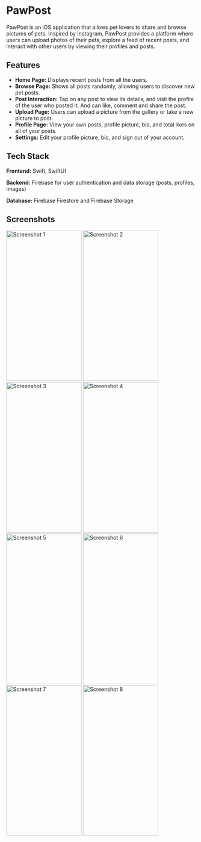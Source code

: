 
# PawPost

PawPost is an iOS application that allows pet lovers to share and browse pictures of pets. Inspired by Instagram, PawPost provides a platform where users can upload photos of their pets, explore a feed of recent posts, and interact with other users by viewing their profiles and posts.


## Features

- **Home Page:** Displays recent posts from all the users.
- **Browse Page:** Shows all posts randomly, allowing users to discover new pet posts.
- **Post Interaction:** Tap on any post to view its details, and visit the profile of the user who posted it. And can like, comment and share the post.
- **Upload Page:** Users can upload a picture from the gallery or take a new picture to post.
- **Profile Page:** View your own posts, profile picture, bio, and total likes on all of your posts.
- **Settings:** Edit your profile picture, bio, and sign out of your account.



## Tech Stack

**Frontend:** Swift, SwiftUI

**Backend:** Firebase for user authentication and data storage (posts, profiles, images)

**Database:** Firebase Firestore and Firebase Storage

## Screenshots



<img src="(https://github.com/user-attachments/assets/3f5f1fb1-2a36-441e-a724-80bb62d6458b)" alt="Screenshot 1" width="200" height="400" />
<img src="(https://github.com/user-attachments/assets/ad111f20-4ffd-4295-937c-b08ebb80fa20)" alt="Screenshot 2" width="200" height="400" />
<img src="(https://github.com/user-attachments/assets/b6ca8fdc-738c-44c8-8c21-da8196407d2f)" alt="Screenshot 3" width="200" height="400" />
<img src="(https://github.com/user-attachments/assets/c1ec2236-65ac-46b0-b577-10fdeaf06ab2)" alt="Screenshot 4" width="200" height="400" />
<img src="(https://github.com/user-attachments/assets/7a675b21-048b-474a-afd4-51c593c14ef7)" alt="Screenshot 5" width="200" height="400" />
<img src="(https://github.com/user-attachments/assets/00eaa214-7184-418e-b311-a58f186129a5)" alt="Screenshot 6" width="200" height="400" />
<img src="(https://github.com/user-attachments/assets/76b10b0f-2a6e-4f95-8081-1e184809b358)" alt="Screenshot 7" width="200" height="400" />
<img src="(https://github.com/user-attachments/assets/608deb32-36d3-4fd6-b9d7-b6cba17713ad)" alt="Screenshot 8" width="200" height="400" />





